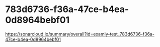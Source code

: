 # 783d6736-f36a-47ce-b4ea-0d8964bebf01
https://sonarcloud.io/summary/overall?id=examly-test_783d6736-f36a-47ce-b4ea-0d8964bebf01
